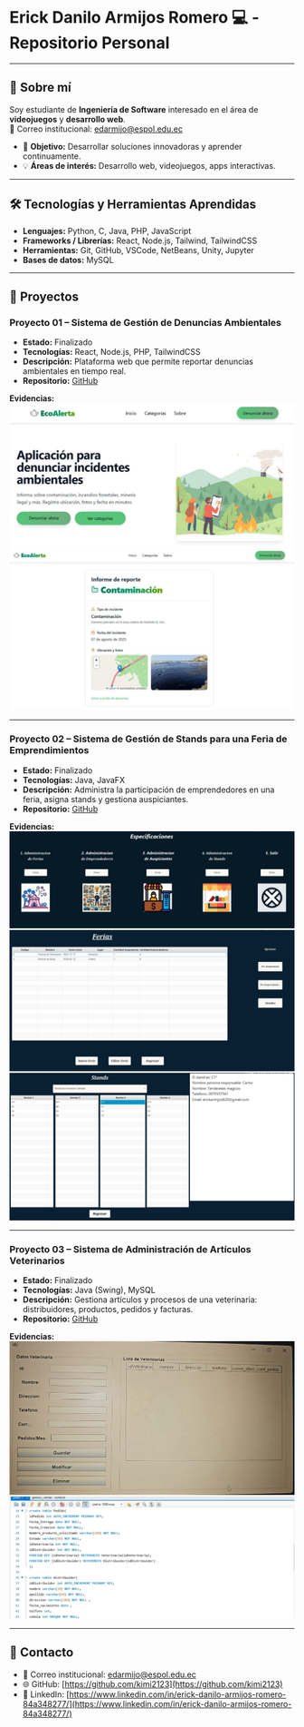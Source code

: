 # Erick Danilo Armijos Romero 💻 - Repositorio Personal

---

## 🌟 Sobre mí
Soy estudiante de **Ingeniería de Software** interesado en el área de **videojuegos** y **desarrollo web**.  
📧 Correo institucional: edarmijo@espol.edu.ec  

- 🎯 **Objetivo:** Desarrollar soluciones innovadoras y aprender continuamente.  
- 💡 **Áreas de interés:** Desarrollo web, videojuegos, apps interactivas.

---

## 🛠 Tecnologías y Herramientas Aprendidas

- **Lenguajes:** Python, C, Java, PHP, JavaScript  
- **Frameworks / Librerías:** React, Node.js, Tailwind, TailwindCSS  
- **Herramientas:** Git, GitHub, VSCode, NetBeans, Unity, Jupyter  
- **Bases de datos:** MySQL  

---

## 📂 Proyectos

### Proyecto 01 – Sistema de Gestión de Denuncias Ambientales
- **Estado:** Finalizado  
- **Tecnologías:** React, Node.js, PHP, TailwindCSS  
- **Descripción:** Plataforma web que permite reportar denuncias ambientales en tiempo real.  
- **Repositorio:** [GitHub](https://github.com/kimi2123/ecoAlerta)  

**Evidencias:**  
![ProyectoEcoAlerta1.jpg](ProyectoEcoAlerta1.jpg)  
![ProyectoEcoAlerta2.jpg](capturas/ProyectoEcoAlerta2.jpg)  

---

### Proyecto 02 – Sistema de Gestión de Stands para una Feria de Emprendimientos
- **Estado:** Finalizado  
- **Tecnologías:** Java, JavaFX  
- **Descripción:** Administra la participación de emprendedores en una feria, asigna stands y gestiona auspiciantes.  
- **Repositorio:** [GitHub](https://github.com/Ricardo24A/POO-P3-G07)  

**Evidencias:**  
![ProyectoFeria1.jpg](capturas/ProyectoFeria1.jpg)  
![ProyectoFeria2.jpg](capturas/ProyectoFeria2.jpg)  
![ProyectoFeria3.jpg](capturas/ProyectoFeria3.jpg)  

---

### Proyecto 03 – Sistema de Administración de Artículos Veterinarios
- **Estado:** Finalizado  
- **Tecnologías:** Java (Swing), MySQL  
- **Descripción:** Gestiona artículos y procesos de una veterinaria: distribuidores, productos, pedidos y facturas.  
- **Repositorio:** [GitHub](https://github.com/kimi2123/ProyectoSistemasDeBasesDeDatos)  

**Evidencias:**  
![ProyectoGestion1.jpg](capturas/ProyectoGestion1.jpg)  
![ProyectoGestion2.jpg](capturas/ProyectoGestion2.jpg)  

---

## 🔗 Contacto
- 📧 Correo institucional: edarmijo@espol.edu.ec  
- 🌐 GitHub: [https://github.com/kimi2123](https://github.com/kimi2123)  
- 💼 LinkedIn: [https://www.linkedin.com/in/erick-danilo-armijos-romero-84a348277/](https://www.linkedin.com/in/erick-danilo-armijos-romero-84a348277/)

